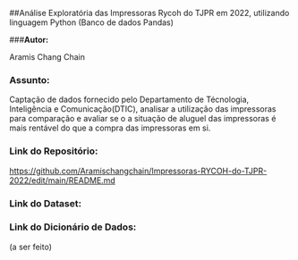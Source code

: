 ##Análise Exploratória das Impressoras Rycoh do TJPR em 2022, utilizando linguagem Python (Banco de dados Pandas)

###**Autor:**

 Aramis Chang Chain

### **Assunto:**

 Captação de dados fornecido pelo Departamento de Técnologia, Inteligência e Comunicação(DTIC), analisar a utilização das impressoras para comparação e avaliar se o a situação de aluguel das impressoras é mais rentável do que a compra das impressoras em si.

### **Link do Repositório:**

https://github.com/Aramischangchain/Impressoras-RYCOH-do-TJPR-2022/edit/main/README.md


### **Link do Dataset:**



### **Link do Dicionário de Dados:**

(a ser feito)
